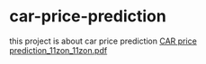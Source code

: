 # car-price-prediction
this project is about car price prediction
[CAR price prediction_11zon_11zon.pdf](https://github.com/mrunalidupare/car-price-prediction/files/10425280/CAR.price.prediction_11zon_11zon.pdf)
